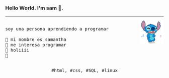### Hello World. I'm sam 👋.
---
<p>
  <img src="./stitch.gif" align="right" width="15%"/>
  <samp>
    <br> soy una persona aprendiendo a programar
    <br>
    <br>🔹 mi nombre  es samantha
    <br>🔹 me interesa programar 
    <br>🔹 holiiii
    <br>🔹 
    </samp>
   <br>
  <br>
  <p align="center">
    <samp>
      #html, #css,  #SQL, #linux
     </samp>
    <br>
  </p>
  
</p>
